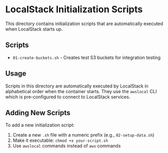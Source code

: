 # LocalStack Initialization Scripts

This directory contains initialization scripts that are automatically executed when LocalStack starts up.

## Scripts

- `01-create-buckets.sh` - Creates test S3 buckets for integration testing

## Usage

Scripts in this directory are automatically executed by LocalStack in alphabetical order when the container starts. They use the `awslocal` CLI which is pre-configured to connect to LocalStack services.

## Adding New Scripts

To add a new initialization script:
1. Create a new `.sh` file with a numeric prefix (e.g., `02-setup-data.sh`)
2. Make it executable: `chmod +x your-script.sh`
3. Use `awslocal` commands instead of `aws` commands